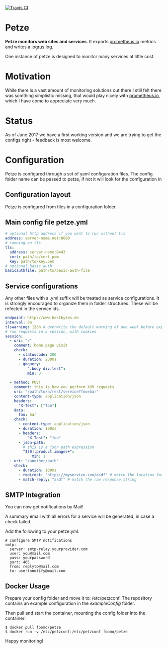 [![Travis CI](https://travis-ci.org/foomo/petze.svg?branch=master)](https://travis-ci.org/foomo/petze)

# Petze

**Petze monitors web sites and services**. It exports [prometheus.io](https://prometheus.io) metrics and writes a [logrus](https://github.com/Sirupsen/logrus) log.

One instance of petze is designed to monitor many services at little cost.

# Motivation

While there is a vast amount of monitoring solutions out there I still felt there was somthing simplistic missing, that would play nicely with [prometheus.io](https://prometheus.io), which I have come to appreciate very much.

# Status

As of June 2017 we have a first working version and we are trying to get the configs right - feedback is most welcome.

# Configuration

Petze is configured through a set of yaml configuration files. The config folder name can be passed to petze, if not it will look for the configuration in 

## Configuration layout

Petze is configured from files in a configuration folder.

## Main config file petze.yml

```yaml
# optional http address if you want to run without tls
address: server-name.net:8080
# running on tls
tls:
  address: server-name:8443
  cert: path/to/cert.pem
  key: path/to/key.pem
# optional basic auth
basicauthfile: path/to/basic-auth-file
```

## Service configurations

Any other files with a .yml suffix will be treated as service configurations. It is strongly encouraged to organize them in folder structures. These will be refected in the service ids.

```yaml
endpoint: http://www.bestbytes.de
interval: 5m
tlswarning: 128h # overwrite the default warning of one week before expiry for this service
# run requests in a session, with cookies
session:
  - uri: "/"
    comment: home page visit
    check:
      - statuscode: 200
      - duration: 200ms
      - goquery:
      	  ".body div.test":
      	  min: 3
  
  - method: POST
    comment: this is how you perform XHR requests  
    uri: "/path/to/a/rest/service?foo=bar"
    content-type: application/json
    headers:
      "X-Test": ["foo"]
    data:
      foo: bar
    check:
      - content-type: application/json
      - duration: 100ms
      - headers:
          "X-Test": "foo"
      - json-path:
        # this is a json path expression
        "$[0].product.images+":
        	min: 1
  - uri: "/another/path"
    check:
      - duration: 100ms
      - redirect: "https://myservice.com/asdf" # match the location for checking redirects
      - match-reply: "asdf" # match the raw response string

```

## SMTP Integration

You can now get notifications by Mail!

A summary email with all errors for a service will be generated, in case a check failed.

Add the following to your petze.yml:

    # configure SMTP notifications
    smtp:
      server: smtp-relay.yourprovider.com
      user: you@mail.com
      pass: yourpassword
      port: 465
      from: replyto@mail.com
      to: usertonotify@mail.com 

## Docker Usage

Prepare your config folder and move it to: /etc/petzconf.
The repository contains an example configuration in the _exampleConfig_ folder.

Then pull and start the container, mounting the config folder into the container:

    $ docker pull foomo/petze
    $ docker run -v /etc/petzconf:/etc/petzconf foomo/petze

Happy monitoring!
